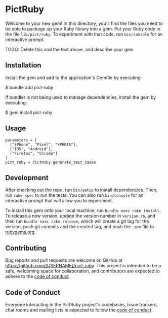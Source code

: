 # PictRuby

Welcome to your new gem! In this directory, you'll find the files you need to be able to package up your Ruby library into a gem. Put your Ruby code in the file `lib/pict/ruby`. To experiment with that code, run `bin/console` for an interactive prompt.

TODO: Delete this and the text above, and describe your gem

## Installation

Install the gem and add to the application's Gemfile by executing:

$ bundle add pict-ruby

If bundler is not being used to manage dependencies, install the gem by executing:

$ gem install pict-ruby

## Usage

```
parameters = [
  ["iPhone", "Pixel", "XPERIA"],
  ["IOS", "Android"],
  ["Firefox", "Chrome"]
]
pict_ruby = PictRuby.generate_test_cases
```

## Development

After checking out the repo, run `bin/setup` to install dependencies. Then, run `rake spec` to run the tests. You can also run `bin/console` for an interactive prompt that will allow you to experiment.

To install this gem onto your local machine, run `bundle exec rake install`. To release a new version, update the version number in `version.rb`, and then run `bundle exec rake release`, which will create a git tag for the version, push git commits and the created tag, and push the `.gem` file to [rubygems.org](https://rubygems.org).

## Contributing

Bug reports and pull requests are welcome on GitHub at https://github.com/[USERNAME]/pict-ruby. This project is intended to be a safe, welcoming space for collaboration, and contributors are expected to adhere to the [code of conduct](https://github.com/[USERNAME]/pict-ruby/blob/master/CODE_OF_CONDUCT.md).

## Code of Conduct

Everyone interacting in the PictRuby project's codebases, issue trackers, chat rooms and mailing lists is expected to follow the [code of conduct](https://github.com/[USERNAME]/pict-ruby/blob/master/CODE_OF_CONDUCT.md).
